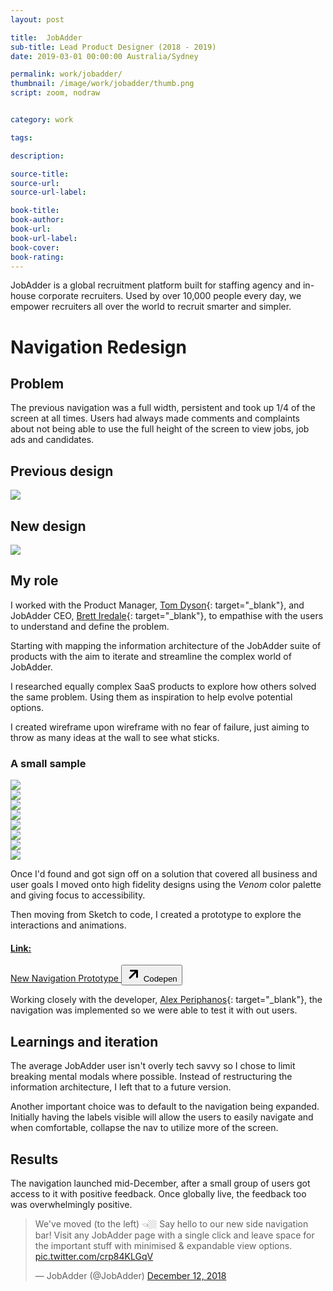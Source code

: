 ```yaml
---
layout: post

title:  JobAdder
sub-title: Lead Product Designer (2018 - 2019)
date: 2019-03-01 00:00:00 Australia/Sydney

permalink: work/jobadder/
thumbnail: /image/work/jobadder/thumb.png
script: zoom, nodraw


category: work

tags:

description:

source-title:
source-url:
source-url-label:

book-title:
book-author:
book-url:
book-url-label:
book-cover:
book-rating:
---
```


JobAdder is a global recruitment platform built for staffing agency and in-house corporate recruiters. Used by over 10,000 people every day, we empower recruiters all over the world to recruit smarter and simpler.

# Navigation Redesign

## Problem

The previous navigation was a full width, persistent and took up 1/4 of the screen at all times. Users had always made comments and complaints about not being able to use the full height of the screen to view jobs, job ads and candidates.

## Previous design

<div class="w-full px-2 py-1">
  <img data-action="zoom" src="/image/work/jobadder/nav-old.png">
</div>

## New design

<div class="w-full px-2 py-1">
  <img data-action="zoom" src="/image/work/jobadder/nav-new.png">
</div>

## My role

I worked with the Product Manager, [Tom Dyson](https://twitter.com/dysontom){: target="\_blank"}, and JobAdder CEO, [Brett Iredale](https://twitter.com/BrettIredale){: target="\_blank"}, to empathise with the users to understand and define the problem.

Starting with mapping the information architecture of the JobAdder suite of products with the aim to iterate and streamline the complex world of JobAdder.

I researched equally complex SaaS products to explore how others solved the same problem. Using them as inspiration to help evolve potential options.

I created wireframe upon wireframe with no fear of failure, just aiming to throw as many ideas at the wall to see what sticks.

### A small sample

<div class="flex flex-wrap -mx-2 -mt-8">

  <div class="w-1/2 md:w-1/4 px-2 py-1">
    <img data-action="zoom" src="/image/work/jobadder/wireframe/wf1.jpg">
  </div>
  <div class="w-1/2 md:w-1/4 px-2 py-1">
    <img data-action="zoom" src="/image/work/jobadder/wireframe/wf2.jpg">
  </div>
  <div class="w-1/2 md:w-1/4 px-2 py-1">
    <img data-action="zoom" src="/image/work/jobadder/wireframe/wf3.jpg">
  </div>
    <div class="w-1/2 md:w-1/4 px-2 py-1">
    <img data-action="zoom" src="/image/work/jobadder/wireframe/wf4.jpg">
  </div>
  <div class="w-1/2 md:w-1/4 px-2 py-1">
    <img data-action="zoom" src="/image/work/jobadder/wireframe/wf5.jpg">
  </div>
  <div class="w-1/2 md:w-1/4 px-2 py-1">
    <img data-action="zoom" src="/image/work/jobadder/wireframe/wf6.jpg">
  </div>
    <div class="w-1/2 md:w-1/4 px-2 py-1">
    <img data-action="zoom" src="/image/work/jobadder/wireframe/wf7.jpg">
  </div>
  <div class="w-1/2 md:w-1/4 px-2 py-1">
    <img data-action="zoom" src="/image/work/jobadder/wireframe/wf8.jpg">
  </div>

</div>

Once I'd found and got sign off on a solution that covered all business and user goals I moved onto high fidelity designs using the _Venom_ color palette and giving focus to accessibility.

Then moving from Sketch to code, I created a prototype to explore the interactions and animations.

<div class="link-card">
  <a href="https://codepen.io/brody/full/GwKryN" target="_blank" class="border rounded p-4 md:p-5 my-3 lg:my-6 button shadow-none max-w-2xl flex flex-wrap" target="_blank">
    <h4 class="text-04 text-base leading-tight w-full uppercase font-semibold mb-0 lg:mb-0 glitch" data-text="Link:">Link:</h4>
    <span class="mt-2 mb-3 text-lg lg:text-xl w-full">New Navigation Prototype</span>
    <button class="ic_external fill-current rounded text-white bg-primary py-1 pl-2 pr-3 flex items-center">
      <svg class="mr-2" height="24" viewBox="0 0 24 24" width="24" xmlns="http://www.w3.org/2000/svg"><path d="m13.8786797 8h-6.3786797c-.82842712 0-1.5-.67157288-1.5-1.5s.67157288-1.5 1.5-1.5h10c.8284271 0 1.5.67157288 1.5 1.5v10c0 .8284271-.6715729 1.5-1.5 1.5s-1.5-.6715729-1.5-1.5v-6.3786797l-8.95020426 8.9502043c-.58578644.5857864-1.53553391.5857864-2.12132035 0-.58578643-.5857864-.58578643-1.5355339 0-2.1213203z"/></svg>
      <span class="label text-base md:text-lg leading-tight">Codepen</span>
    </button>
  </a>
</div>

Working closely with the developer, [Alex Periphanos](https://www.linkedin.com/in/alexandre-periphanos){: target="\_blank"}, the navigation was implemented so we were able to test it with out users.

## Learnings and iteration

The average JobAdder user isn't overly tech savvy so I chose to limit breaking mental modals where possible. Instead of restructuring the information architecture, I left that to a future version.

Another important choice was to default to the navigation being expanded. Initially having the labels visible will allow the users to easily navigate and when comfortable, collapse the nav to utilize more of the screen.

## Results

The navigation launched mid-December, after a small group of users got access to it with positive feedback. Once globally live, the feedback too was overwhelmingly positive.

<blockquote class="twitter-tweet" data-lang="en"><p lang="en" dir="ltr">We&#39;ve moved (to the left) 👈🏼  Say hello to our new side navigation bar! Visit any JobAdder page with a single click and leave space for the important stuff with minimised &amp; expandable view options. <a href="https://t.co/crp84KLGqV">pic.twitter.com/crp84KLGqV</a></p>&mdash; JobAdder (@JobAdder) <a href="https://twitter.com/JobAdder/status/1072964137540415488?ref_src=twsrc%5Etfw">December 12, 2018</a></blockquote>
<script async src="https://platform.twitter.com/widgets.js" charset="utf-8"></script>
